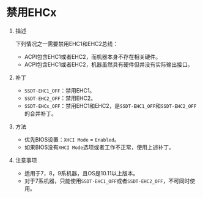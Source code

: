 # 禁用EHCx

1. 描述

   下列情况之一需要禁用EHC1和EHC2总线：

   - ACPI包含EHC1或者EHC2，而机器本身不存在相关硬件。
   - ACPI包含EHC1或者EHC2，机器虽然具有硬件但并没有实际输出接口。

2. 补丁

   - `SSDT-EHC1_OFF`：禁用EHC1。
   - `SSDT-EHC2_OFF`：禁用EHC2。
   - `SSDT-EHCx_OFF`：禁用EHC1和EHC2，是`SSDT-EHC1_OFF`和`SSDT-EHC2_OFF`的合并补丁。

3. 方法

   - 优先BIOS设置：`XHCI Mode` = `Enabled`。
   - 如果BIOS没有`XHCI Mode`选项或者工作不正常，使用上述补丁。

4. 注意事项

   - 适用于7，8，9系机器，且OS是10.11以上版本。
   - 对于7系机器，只能使用`SSDT-EHC1_OFF`或者`SSDT-EHC2_OFF`，不可同时使用。
